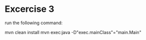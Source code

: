 # Excercise 3
run the following command: 

mvn clean install
mvn exec:java -D"exec.mainClass"="main.Main"

